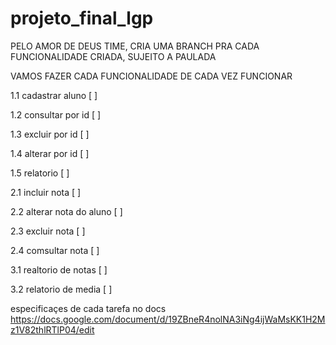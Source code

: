 # projeto_final_lgp
PELO AMOR DE DEUS TIME, CRIA UMA BRANCH PRA CADA FUNCIONALIDADE CRIADA, SUJEITO A PAULADA

VAMOS FAZER CADA FUNCIONALIDADE DE CADA VEZ FUNCIONAR


1.1 cadastrar aluno [ ]

1.2 consultar por id [ ]

1.3 excluir por id [ ] 

1.4 alterar por id [ ]

1.5 relatorio [ ]

2.1 incluir nota [ ]

2.2 alterar nota do aluno [ ]

2.3 excluir nota [ ]

2.4 comsultar nota [ ]

3.1 realtorio de notas [ ]

3.2 relatorio de media [ ]


especificaçes de cada tarefa no docs
https://docs.google.com/document/d/19ZBneR4nolNA3iNg4ijWaMsKK1H2Mz1V82thlRTlP04/edit
